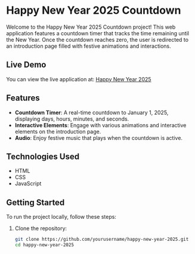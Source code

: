 # Happy New Year 2025 Countdown

Welcome to the Happy New Year 2025 Countdown project! This web application features a countdown timer that tracks the time remaining until the New Year. Once the countdown reaches zero, the user is redirected to an introduction page filled with festive animations and interactions.

## Live Demo

You can view the live application at: [Happy New Year 2025](https://happy-new-year2025.vercel.app/)

## Features

- **Countdown Timer**: A real-time countdown to January 1, 2025, displaying days, hours, minutes, and seconds.
- **Interactive Elements**: Engage with various animations and interactive elements on the introduction page.
- **Audio**: Enjoy festive music that plays when the countdown is active.

## Technologies Used

- HTML
- CSS
- JavaScript

## Getting Started

To run the project locally, follow these steps:

1. Clone the repository:
   ```bash
   git clone https://github.com/yourusername/happy-new-year-2025.git
   cd happy-new-year-2025
